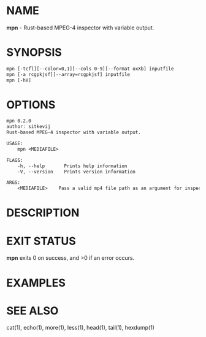 # NAME

**mpn** - Rust-based MPEG-4 inspector with variable output.

# SYNOPSIS

```txt
mpn [-tcfl][--color=0,1][--cols 0-9][--format oxXb] inputfile
mpn [-a rcgpkjsf][--array=rcgpkjsf] inputfile
mpn [-hV]
```

# OPTIONS

```txt
mpn 0.2.0
author: sitkevij
Rust-based MPEG-4 inspector with variable output.

USAGE:
    mpn <MEDIAFILE>

FLAGS:
    -h, --help       Prints help information
    -V, --version    Prints version information

ARGS:
    <MEDIAFILE>    Pass a valid mp4 file path as an argument for inspection
```

# DESCRIPTION

# EXIT STATUS

**mpn** exits 0 on success, and >0 if an error occurs.

# EXAMPLES

# SEE ALSO

cat(1), echo(1), more(1), less(1), head(1), tail(1), hexdump(1)
